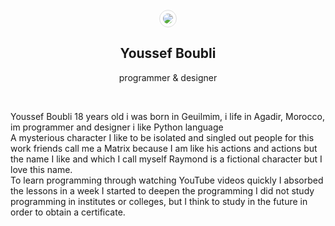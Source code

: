 <br />
<center><img style="border-radius: 50%;  border: 1px solid #ddd;  padding: 5px;" src="https://avatars0.githubusercontent.com/u/26576840?s=460&v=4">
<h2>Youssef Boubli</h2>
<p>programmer & designer</p>
<br />

<p style="text-align: left;">Youssef Boubli 18 years old i was born in Geuilmim, i life in Agadir, Morocco, im programmer and designer i like Python language <br /> 
A mysterious character I like to be isolated and singled out people for this work friends call me a Matrix because I am like his actions and actions but the name I like and which I call myself Raymond is a fictional character but I love this name. <br />
To learn programming through watching YouTube videos quickly I absorbed the lessons in a week I started to deepen the programming I did not study programming in institutes or colleges, but I think to study in the future in order to obtain a certificate. <br />
</p>

</center>
